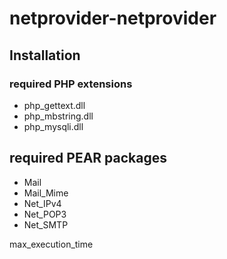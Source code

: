 # netprovider-netprovider

## Installation

### required PHP extensions
- php_gettext.dll
- php_mbstring.dll
- php_mysqli.dll

## required PEAR packages
- Mail
- Mail_Mime
- Net_IPv4
- Net_POP3
- Net_SMTP


max_execution_time